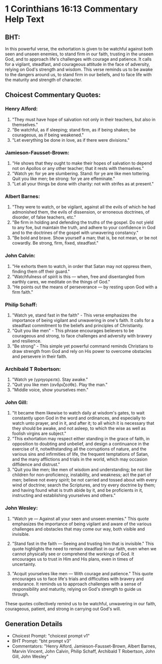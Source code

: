 # 1 Corinthians 16:13 Commentary Help Text

## BHT:
In this powerful verse, the exhortation is given to be watchful against both seen and unseen enemies, to stand firm in our faith, trusting in the unseen God, and to approach life's challenges with courage and patience. It calls for a vigilant, steadfast, and courageous attitude in the face of adversity, relying on God's strength and wisdom. This verse reminds us to be awake to the dangers around us, to stand firm in our beliefs, and to face life with the maturity and strength of character.

## Choicest Commentary Quotes:
### Henry Alford:
1. "They must have hope of salvation not only in their teachers, but also in themselves." 
2. "Be watchful, as if sleeping; stand firm, as if being shaken; be courageous, as if being weakened." 
3. "Let everything be done in love, as if there were divisions."

### Jamieson-Fausset-Brown:
1. "He shows that they ought to make their hopes of salvation to depend not on Apollos or any other teacher; that it rests with themselves."
2. "Watch ye: for ye are slumbering. Stand: for ye are like men tottering. Quit you like men; be strong: for ye are effeminate."
3. "Let all your things be done with charity: not with strifes as at present."

### Albert Barnes:
1. "They were to watch, or be vigilant, against all the evils of which he had admonished them, the evils of dissension, or erroneous doctrines, of disorder, of false teachers, etc."
2. "Be firm in holding and defending the truths of the gospel. Do not yield to any foe, but maintain the truth, and adhere to your confidence in God and to the doctrines of the gospel with unwavering constancy."
3. "Be bold and brave. Show yourself a man; that is, be not mean, or be not cowardly. Be strong, firm, fixed, steadfast."

### John Calvin:
1. "He exhorts them to watch, in order that Satan may not oppress them, finding them off their guard." 
2. "Watchfulness of spirit is this — when, free and disentangled from earthly cares, we meditate on the things of God." 
3. "He points out the means of perseverance — by resting upon God with a firm faith."

### Philip Schaff:
1. "Watch ye, stand fast in the faith" - This verse emphasizes the importance of being vigilant and unwavering in one's faith. It calls for a steadfast commitment to the beliefs and principles of Christianity.
2. "Quit you like men" - This phrase encourages believers to be courageous and strong, to face challenges and adversity with bravery and resilience.
3. "Be strong" - This simple yet powerful command reminds Christians to draw strength from God and rely on His power to overcome obstacles and persevere in their faith.

### Archibald T Robertson:
1. "Watch ye (γρηγορειτε). Stay awake."
2. "Quit you like men (ανδριζεσθε). Play the man."
3. "Middle voice, show yourselves men."

### John Gill:
1. "It became them likewise to watch daily at wisdom's gates, to wait constantly upon God in the word and ordinances, and especially to watch unto prayer, and in it, and after it; to all which it is necessary that they should be awake, and not asleep, to which the wise as well as foolish virgins are subject."
2. "This exhortation may respect either standing in the grace of faith, in opposition to doubting and unbelief, and design a continuance in the exercise of it, notwithstanding all the corruptions of nature, and the various sins and infirmities of life, the frequent temptations of Satan, and the many afflictions and trials in the world, which may occasion diffidence and distrust."
3. "Quit you like men; like men of wisdom and understanding; be not like children for non-proficiency, instability, and weakness; act the part of men; believe not every spirit; be not carried and tossed about with every wind of doctrine; search the Scriptures, and try every doctrine by them; and having found what is truth abide by it, and be proficients in it, instructing and establishing yourselves and others."

### John Wesley:
1. "Watch ye — Against all your seen and unseen enemies." This quote emphasizes the importance of being vigilant and aware of the various challenges and obstacles that may come our way, both visible and invisible.

2. "Stand fast in the faith — Seeing and trusting him that is invisible." This quote highlights the need to remain steadfast in our faith, even when we cannot physically see or comprehend the workings of God. It encourages us to trust in Him and His plans, even in times of uncertainty.

3. "Acquit yourselves like men — With courage and patience." This quote encourages us to face life's trials and difficulties with bravery and endurance. It reminds us to approach challenges with a sense of responsibility and maturity, relying on God's strength to guide us through.

These quotes collectively remind us to be watchful, unwavering in our faith, courageous, patient, and strong in carrying out God's will.


## Generation Details
- Choicest Prompt: "choicest prompt v1"
- BHT Prompt: "bht prompt v3"
- Commentators: "Henry Alford, Jamieson-Fausset-Brown, Albert Barnes, Marvin Vincent, John Calvin, Philip Schaff, Archibald T Robertson, John Gill, John Wesley"
